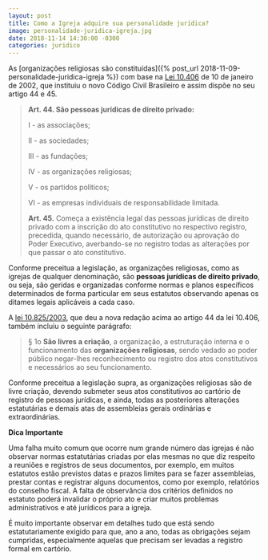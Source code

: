 ```yaml
---
layout: post
title: Como a Igreja adquire sua personalidade jurídica?
image: personalidade-juridica-igreja.jpg
date: 2018-11-14 14:30:00 -0300
categories: juridico
---
```


As [organizações religiosas são constituídas]({% post_url 2018-11-09-personalidade-juridica-igreja %}) com base na [Lei 10.406](http://www.planalto.gov.br/ccivil_03/LEIS/2002/L10406.htm) de 10 de janeiro de 2002, que instituiu o novo Código Civil Brasileiro e assim dispõe no seu artigo 44 e 45.

> **Art. 44. São pessoas jurídicas de direito privado:**
>
> I - as associações;
>
> II - as sociedades;
>
> III - as fundações;
>
> IV - as organizações religiosas;
>
> V - os partidos políticos;
>
> VI - as empresas individuais de responsabilidade limitada.
>
> **Art. 45.** Começa a existência legal das pessoas jurídicas de direito privado com a inscrição do ato constitutivo no respectivo registro, precedida, quando necessário, de autorização ou aprovação do Poder Executivo, averbando-se no registro todas as alterações por que passar o ato constitutivo.

Conforme preceitua a legislação, as organizações religiosas, como as igrejas de qualquer denominação, são **pessoas jurídicas de direito privado**, ou seja, são geridas e organizadas conforme normas e planos específicos determinados de forma particular em seus estatutos observando apenas os ditames legais aplicáveis a cada caso.

A [lei 10.825/2003](http://www.planalto.gov.br/ccivil_03/LEIS/2003/L10.825.htm), que deu a nova redação acima ao artigo 44 da lei 10.406, também incluiu o seguinte parágrafo:

> § 1o **São livres a criação**, a organização, a estruturação interna e o funcionamento das **organizações religiosas**, sendo vedado ao poder público negar-lhes reconhecimento ou registro dos atos constitutivos e necessários ao seu funcionamento.

Conforme preceitua a legislação supra, as organizações religiosas são de livre criação, devendo submeter seus atos constitutivos ao cartório de registro de pessoas jurídicas, e ainda, todas as posteriores alterações estatutárias e demais atas de assembleias gerais ordinárias e extraordinárias.

**Dica Importante**

Uma falha muito comum que ocorre num grande número das igrejas é não observar normas estatutárias criadas por elas mesmas no que diz respeito a reuniões e registros de seus documentos, por exemplo, em muitos estatutos estão previstos datas e prazos limites para se fazer assembleias, prestar contas e registrar alguns documentos, como por exemplo, relatórios do conselho fiscal. A falta de observância dos critérios definidos no estatuto poderá invalidar o próprio ato e criar muitos problemas administrativos e até jurídicos para a igreja.

É muito importante observar em detalhes tudo que está sendo estatutariamente exigido para que, ano a ano, todas as obrigações sejam cumpridas, especialmente aquelas que precisam ser levadas a registro formal em cartório.
